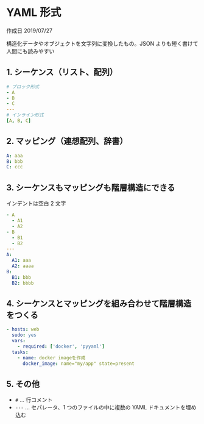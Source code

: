 # YAML 形式

作成日 2019/07/27

構造化データやオブジェクトを文字列に変換したもの。JSON よりも短く書けて人間にも読みやすい

## 1. シーケンス（リスト、配列）

```yaml
# ブロック形式
- A
- B
- C
---
# インライン形式
[A, B, C]
```

## 2. マッピング（連想配列、辞書）

```yaml
A: aaa
B: bbb
C: ccc
```

## 3. シーケンスもマッピングも階層構造にできる

インデントは空白 2 文字

```yaml
- A
  - A1
  - A2
- B
  - B1
  - B2
---
A:
  A1: aaa
  A2: aaaa
B:
  B1: bbb
  B2: bbbb
```

## 4. シーケンスとマッピングを組み合わせて階層構造をつくる

```yaml
- hosts: web
  sudo: yes
  vars:
    - required: ['docker', 'pyyaml']
  tasks:
    - name: docker imageを作成
　　　 docker_image: name="my/app" state=present
```

## 5. その他

- `#`   ... 行コメント
- `---` ... セパレータ、1 つのファイルの中に複数の YAML ドキュメントを埋め込む

